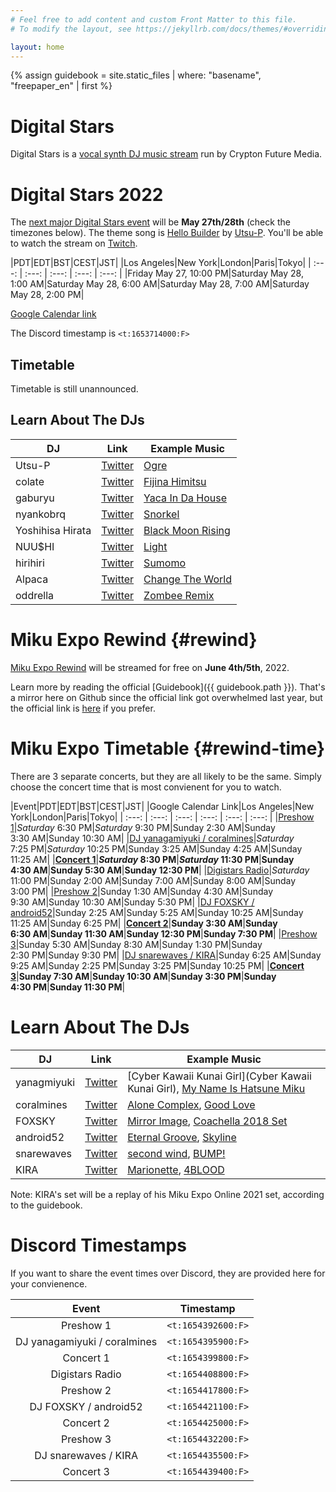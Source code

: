 ```yaml
---
# Feel free to add content and custom Front Matter to this file.
# To modify the layout, see https://jekyllrb.com/docs/themes/#overriding-theme-defaults

layout: home
---
```


{% assign guidebook = site.static_files | where: "basename", "freepaper_en" | first %}

# Digital Stars

Digital Stars is a [vocal synth DJ music
stream](https://digitalstars.club/) run by Crypton Future
Media.

# Digital Stars 2022

The [next major Digital Stars
event](https://digitalstars.club/hmds22/index.html) will be **May 27th/28th**
(check the timezones below). The theme song is [Hello Builder](https://youtu.be/I6saPR3I07M) by
[Utsu-P](https://msis.jimdofree.com/). You'll be able to watch the stream
on [Twitch](https://www.twitch.tv/cfm_official).

|PDT|EDT|BST|CEST|JST|
|Los Angeles|New York|London|Paris|Tokyo|
| :---: | :---: | :---: | :---: | :---: |
|Friday May&nbsp;27, 10:00&nbsp;PM|Saturday May&nbsp;28, 1:00&nbsp;AM|Saturday May&nbsp;28, 6:00&nbsp;AM|Saturday May&nbsp;28, 7:00&nbsp;AM|Saturday May&nbsp;28, 2:00&nbsp;PM|

[Google Calendar link](https://calendar.google.com/calendar/u/0/r/eventedit?text=Digital%20Stars%202022&dates=20220528T050000Z/20220528T110000Z&ctz=Asia%2FTokyo)

The Discord timestamp is <code><t:1653714000:F></code>

## Timetable

Timetable is still unannounced.

## Learn About The DJs

|DJ|Link|Example Music|
|---|---|---|
|Utsu-P|[Twitter](https://twitter.com/asshole_wii)|[Ogre](https://www.youtube.com/watch?v=N9-M-avUjO8)|
|colate|[Twitter](https://twitter.com/colate_dochibi)|[Fijina Himitsu](https://twitter.com/colate_dochibi/status/1514215058238509057)|
|gaburyu|[Twitter](https://twitter.com/gabustep)|[Yaca In Da House](https://www.youtube.com/watch?v=sAdXixuyqr4)|
|nyankobrq|[Twitter](https://twitter.com/nyankobrq)|[Snorkel](https://soundcloud.com/nyankobrq/nyankobrq-snorkel?utm_source=clipboard&utm_medium=text&utm_campaign=social_sharing)|
|Yoshihisa Hirata|[Twitter](https://twitter.com/yoshihisahirata)|[Black Moon Rising](https://youtu.be/meLI9PmiGik)|
|NUU$HI|[Twitter](https://twitter.com/IamNuushi)|[Light](https://soundcloud.com/iamnuushi/light-released-from-nextlight?utm_source=clipboard&utm_medium=text&utm_campaign=social_sharing)|
|hirihiri|[Twitter](https://twitter.com/hirihiri)|[Sumomo](https://youtu.be/y1HSXEa7BA8)|
|Alpaca|[Twitter](https://twitter.com/Alpaca_1122)|[Change The World](https://soundcloud.com/alpaca1122/change-the-world-alpaca-feat?utm_source=clipboard&utm_medium=text&utm_campaign=social_sharing)|
|oddrella|[Twitter](https://twitter.com/oddrella)|[Zombee Remix](https://youtu.be/ZK9JeFpCJa8?t=413)|

# Miku Expo Rewind {#rewind}

[Miku Expo Rewind](https://mikuexpo.com/rewind2022/index_en.html) will be
streamed for free on **June 4th/5th**, 2022.

Learn more by reading the official [Guidebook]({{ guidebook.path }}). That's a
mirror here on Github since the official link got overwhelmed last year, but the
official link is [here](https://mikuexpo.com/rewind2022/images/freepaper_en.pdf)
if you prefer.

# Miku Expo Timetable {#rewind-time}

There are 3 separate concerts, but they are all likely to be the same. Simply
choose the concert time that is most convienent for you to watch.

|Event|PDT|EDT|BST|CEST|JST|
|Google Calendar Link|Los Angeles|New York|London|Paris|Tokyo|
| :---: | :---: | :---: | :---: | :---: | :---: |
|[Preshow 1](https://calendar.google.com/calendar/u/0/r/eventedit?text=Miku%20Expo%20Preshow%201&dates=20220605T013000Z/20220605T022500Z&ctz=Asia%2FTokyo)|_Saturday_ 6:30&nbsp;PM|_Saturday_ 9:30&nbsp;PM|Sunday 2:30&nbsp;AM|Sunday 3:30&nbsp;AM|Sunday 10:30&nbsp;AM|
|[DJ yanagamiyuki / coralmines](https://calendar.google.com/calendar/u/0/r/eventedit?text=Miku%20Expo%20Rewind%20Digistars%20yanagamiyuki%20/%20coralmines&dates=20220605T022500Z/20220605T032500Z&ctz=Asia%2FTokyo)|_Saturday_ 7:25&nbsp;PM|_Saturday_ 10:25&nbsp;PM|Sunday 3:25&nbsp;AM|Sunday 4:25&nbsp;AM|Sunday 11:25&nbsp;AM|
|**[Concert 1](https://calendar.google.com/calendar/u/0/r/eventedit?text=Miku%20Expo%20Rewind%20Concert%201&dates=20220605T033000Z/20220605T050000Z&ctz=Asia%2FTokyo)**|**_Saturday_ 8:30&nbsp;PM**|**_Saturday_ 11:30&nbsp;PM**|**Sunday 4:30&nbsp;AM**|**Sunday 5:30&nbsp;AM**|**Sunday 12:30&nbsp;PM**|
|[Digistars Radio](https://calendar.google.com/calendar/u/0/r/eventedit?text=Miku%20Expo%20Rewind%20Digistars%20Radio&dates=20220605T060000Z/20220605T070000Z&ctz=Asia%2FTokyo)|_Saturday_ 11:00&nbsp;PM|Sunday 2:00&nbsp;AM|Sunday 7:00&nbsp;AM|Sunday 8:00&nbsp;AM|Sunday 3:00&nbsp;PM|
|[Preshow 2](https://calendar.google.com/calendar/u/0/r/eventedit?text=Miku%20Expo%20Rewind%20Preshow%202&dates=20220605T083000Z/20220605T092500Z&ctz=Asia%2FTokyo)|Sunday 1:30&nbsp;AM|Sunday 4:30&nbsp;AM|Sunday 9:30&nbsp;AM|Sunday 10:30&nbsp;AM|Sunday 5:30&nbsp;PM|
|[DJ FOXSKY / android52](https://calendar.google.com/calendar/u/0/r/eventedit?text=Miku%20Expo%20Rewind%20Digistars%20FOXSKY%20/%20android52&dates=20220605T092500Z/20220605T102500Z&ctz=Asia%2FTokyo)|Sunday 2:25&nbsp;AM|Sunday 5:25&nbsp;AM|Sunday 10:25&nbsp;AM|Sunday 11:25&nbsp;AM|Sunday 6:25&nbsp;PM|
|**[Concert 2](https://calendar.google.com/calendar/u/0/r/eventedit?text=Miku%20Expo%20Rewind%20Concert%202&dates=20220605T103000Z/20220605T120000Z&ctz=Asia%2FTokyo)**|**Sunday 3:30&nbsp;AM**|**Sunday 6:30&nbsp;AM**|**Sunday 11:30&nbsp;AM**|**Sunday 12:30&nbsp;PM**|**Sunday 7:30&nbsp;PM**|
|[Preshow 3](https://calendar.google.com/calendar/u/0/r/eventedit?text=Miku%20Expo%20Rewind%20Preshow%203&dates=20220605T123000Z/20220605T132500Z&ctz=Asia%2FTokyo)|Sunday 5:30&nbsp;AM|Sunday 8:30&nbsp;AM|Sunday 1:30&nbsp;PM|Sunday 2:30&nbsp;PM|Sunday 9:30&nbsp;PM|
|[DJ snarewaves / KIRA](https://calendar.google.com/calendar/u/0/r/eventedit?text=Miku%20Expo%20Rewind%20Digistars%20snarewaves%20/%20KIRA&dates=20220605T132500Z/20220605T142500Z&ctz=Asia%2FTokyo)|Sunday 6:25&nbsp;AM|Sunday 9:25&nbsp;AM|Sunday 2:25&nbsp;PM|Sunday 3:25&nbsp;PM|Sunday 10:25&nbsp;PM|
|**[Concert 3](https://calendar.google.com/calendar/u/0/r/eventedit?text=Miku%20Expo%20Rewind%20Concert%203&dates=20220605T143000Z/20220605T160000Z&ctz=Asia%2FTokyo)**|**Sunday 7:30&nbsp;AM**|**Sunday 10:30&nbsp;AM**|**Sunday 3:30&nbsp;PM**|**Sunday 4:30&nbsp;PM**|**Sunday 11:30&nbsp;PM**|

# Learn About The DJs

|DJ|Link|Example Music|
|---|---|---|
|yanagmiyuki|[Twitter](https://twitter.com/yanagamiyuki)|[Cyber Kawaii Kunai Girl](Cyber Kawaii Kunai Girl), [My Name Is Hatsune Miku](https://youtu.be/1hj3BDehQGc)|
|coralmines|[Twitter](https://twitter.com/coral422)|[Alone Complex](https://soundcloud.com/coral422/alone-complex?utm_source=clipboard&utm_medium=text&utm_campaign=social_sharing), [Good Love](https://soundcloud.com/coral422/good-love?utm_source=clipboard&utm_medium=text&utm_campaign=social_sharing)|
|FOXSKY|[Twitter](https://twitter.com/MrFoxsky)|[Mirror Image](https://soundcloud.com/foxsky/mirror-image?utm_source=clipboard&utm_medium=text&utm_campaign=social_sharing), [Coachella 2018 Set](https://soundcloud.com/foxsky/coalchella?utm_source=clipboard&utm_medium=text&utm_campaign=social_sharing)|
|android52|[Twitter](https://twitter.com/_android52)|[Eternal Groove](https://open.spotify.com/track/43ENOabUecCUlWWq7PpOcF?si=a31502e21c01405c), [Skyline](https://open.spotify.com/track/4XpaG5fmUlTu4wXzPkor6z?si=9d62a44920534a4b)|
|snarewaves|[Twitter](https://twitter.com/snarewaves)|[second wind](https://soundcloud.com/snarewaves/second-wind?utm_source=clipboard&utm_medium=text&utm_campaign=social_sharing), [BUMP!](https://soundcloud.com/snarewaves/bump?utm_source=clipboard&utm_medium=text&utm_campaign=social_sharing)|
|KIRA|[Twitter](https://twitter.com/kira_prod)|[Marionette](https://youtu.be/Ug4UuErlJ0A), [4BLOOD](https://youtu.be/5AbN7J2Ysyw)|

Note: KIRA's set will be a replay of his Miku Expo Online 2021 set, according to the guidebook.

# Discord Timestamps

If you want to share the event times over Discord, they are provided here for your convienence.

|Event|Timestamp|
|:---:|:---:|
|Preshow 1|<code><t:1654392600:F></code>|
|DJ yanagamiyuki / coralmines|<code><t:1654395900:F></code>|
|Concert 1|<code><t:1654399800:F></code>|
|Digistars Radio|<code><t:1654408800:F></code>|
|Preshow 2|<code><t:1654417800:F></code>|
|DJ FOXSKY / android52|<code><t:1654421100:F></code>|
|Concert 2|<code><t:1654425000:F></code>|
|Preshow 3|<code><t:1654432200:F></code>|
|DJ snarewaves / KIRA|<code><t:1654435500:F></code>|
|Concert 3|<code><t:1654439400:F></code>|
